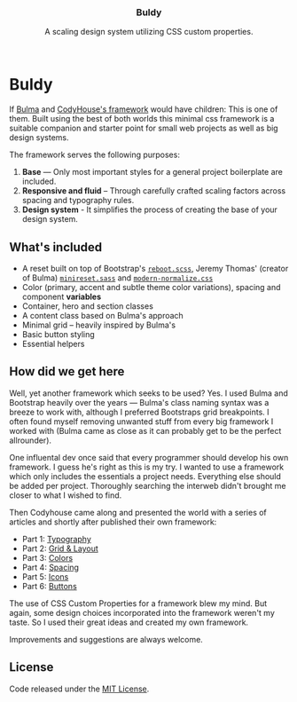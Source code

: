 <p align="center">
  <h3 align="center">Buldy</h3>

  <p align="center">A scaling design system utilizing CSS custom properties.</p>
</p>

<br>

# Buldy
If [Bulma](https://github.com/jgthms/bulma) and [CodyHouse's framework](https://github.com/CodyHouse/codyhouse-framework) would have children: This is one of them. Built using the best of both worlds this minimal css framework is a suitable companion and starter point for small web projects as well as big design systems.

The framework serves the following purposes:

1. **Base** — Only most important styles for a general project boilerplate are included.
2. **Responsive and fluid** – Through carefully crafted scaling factors across spacing and typography rules.
3. **Design system** - It simplifies the process of creating the base of your design system.

## What's included
- A reset built on top of Bootstrap's [`reboot.scss`](https://github.com/twbs/bootstrap/blob/v4-dev/scss/_reboot.scss), Jeremy Thomas' (creator of Bulma) [`minireset.sass`](https://github.com/jgthms/minireset.css/blob/master/minireset.css) and [`modern-normalize.css`](https://github.com/sindresorhus/modern-normalize/blob/master/modern-normalize.css)
- Color (primary, accent and subtle theme color variations), spacing and component **variables**
- Container, hero and section classes
- A content class based on Bulma's approach
- Minimal grid – heavily inspired by Bulma's
- Basic button styling
- Essential helpers

## How did we get here
Well, yet another framework which seeks to be used? Yes. I used Bulma and Bootstrap heavily over the years — Bulma's class naming syntax was a breeze to work with, although I preferred Bootstraps grid breakpoints. I often found myself removing unwanted stuff from every big framework I worked with (Bulma came as close as it can probably get to be the perfect allrounder).

One influental dev once said that every programmer should develop his own framework. I guess he's right as this is my try. I wanted to use a framework which only includes the essentials a project needs. Everything else should be added per project. Thoroughly searching the interweb didn't brought me closer to what I wished to find.

Then Codyhouse came along and presented the world with a series of articles and shortly after published their own framework:
- Part 1: [Typography](https://medium.com/codyhouse/create-your-design-system-part-1-typography-7c630d9092bd)
- Part 2: [Grid & Layout](https://medium.com/codyhouse/create-your-design-system-part-2-grid-layout-aa961d59b8d6)
- Part 3: [Colors](https://medium.com/codyhouse/create-your-design-system-part-3-colors-798e4729921f)
- Part 4: [Spacing](https://medium.com/codyhouse/create-your-design-system-part-4-spacing-895c9213e2b9)
- Part 5: [Icons](https://medium.com/codyhouse/create-your-design-system-part-5-icons-594f39cfb1b)
- Part 6: [Buttons](https://medium.com/codyhouse/create-your-design-system-part-6-buttons-58e2eda2173e)

The use of CSS Custom Properties for a framework blew my mind. But again, some design choices incorporated into the framework weren't my taste. So I used their great ideas and created my own framework.

Improvements and suggestions are always welcome.

## License

Code released under the [MIT License](https://github.com/jschopplich/buldy/blob/master/LICENSE).
